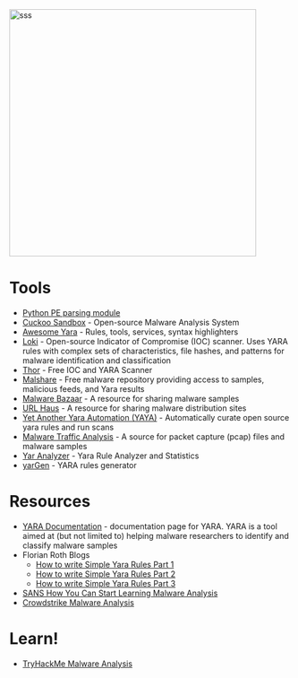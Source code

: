 <img width="441" alt="sss" src="placeholder" />

# Tools

- [Python PE parsing module](https://pypi.org/project/pefile/)
- [Cuckoo Sandbox](https://github.com/cuckoosandbox/cuckoo) - Open-source Malware Analysis System
- [Awesome Yara](https://github.com/InQuest/awesome-yara) - Rules, tools, services, syntax highlighters
- [Loki](https://github.com/Neo23x0/Loki) - Open-source Indicator of Compromise (IOC) scanner. Uses YARA rules with complex sets of characteristics, file hashes, and patterns for malware identification and classification
- [Thor](https://www.nextron-systems.com/thor-lite/) - Free IOC and YARA Scanner
- [Malshare](https://malshare.com/) - Free malware repository providing access to samples, malicious feeds, and Yara results
- [Malware Bazaar](https://bazaar.abuse.ch/) - A resource for sharing malware samples
- [URL Haus](https://urlhaus.abuse.ch/) - A resource for sharing malware distribution sites
- [Yet Another Yara Automation (YAYA)](https://github.com/EFForg/yaya) - Automatically curate open source yara rules and run scans
- [Malware Traffic Analysis](https://www.malware-traffic-analysis.net/) - A source for packet capture (pcap) files and malware samples
- [Yar Analyzer](https://github.com/Neo23x0/yarAnalyzer/) - Yara Rule Analyzer and Statistics
- [yarGen](https://github.com/Neo23x0/yarGen) - YARA rules generator

# Resources

- [YARA Documentation](https://yara.readthedocs.io/en/stable/index.html) - documentation page for YARA. YARA is a tool aimed at (but not limited to) helping malware researchers to identify and classify malware samples
- Florian Roth Blogs
  - [How to write Simple Yara Rules Part 1](https://www.nextron-systems.com/2015/02/16/write-simple-sound-yara-rules/)
  - [How to write Simple Yara Rules Part 2](https://www.nextron-systems.com/2015/10/17/how-to-write-simple-but-sound-yara-rules-part-2/)
  - [How to write Simple Yara Rules Part 3](https://www.nextron-systems.com/2016/04/15/how-to-write-simple-but-sound-yara-rules-part-3/)
- [SANS How You Can Start Learning Malware Analysis](https://www.sans.org/blog/how-you-can-start-learning-malware-analysis/)
- [Crowdstrike Malware Analysis](https://www.crowdstrike.com/cybersecurity-101/malware/malware-analysis/)

# Learn!

- [TryHackMe Malware Analysis](https://tryhackme.com/module/malware-analysis)
